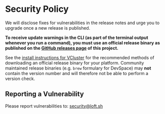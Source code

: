 # Security Policy
We will disclose fixes for vulnerabilities in the release notes and urge you to upgrade once a new release is published.

**To receive update warnings in the CLI (as part of the terminal output whenever you run a command), you must use an official release binary as published on the [GitHub releases page](https://github.com/loft-sh/vcluster/releases) of this project.**

See the [install instructions for VCluster](https://www.vcluster.com/docs/getting-started/setup) for the recommended methods of downloading an official release binary for your platform. Community maintained release binaries (e.g. `brew` formulary for DevSpace) may **not** contain the version number and will therefore not be able to perform a version check.


## Reporting a Vulnerability
Please report vulnerabilities to: [security@loft.sh](mailto:security@loft.sh)
